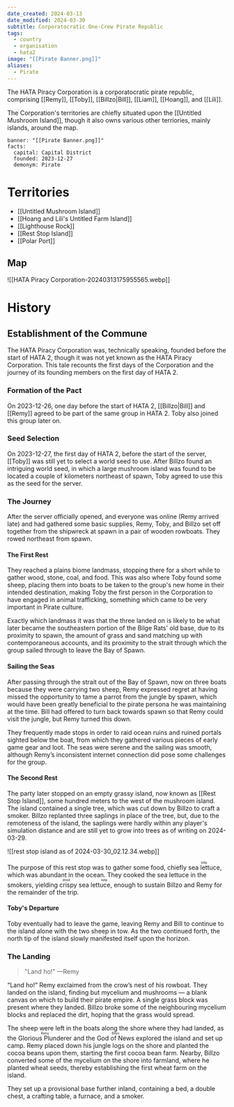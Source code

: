 ```yaml
---
date_created: 2024-03-13
date_modified: 2024-03-30
subtitle: Corporatocratic One-Crew Pirate Republic
tags:
  - country
  - organisation
  - hata2
image: "[[Pirate Banner.png]]"
aliases:
  - Pirate
---
```


The HATA Piracy Corporation is a corporatocratic pirate republic, comprising [[Remy]], [[Toby]], [[Billzo|Bill]], [[Liam]], [[Hoang]], and [[Lili]].

The Corporation's territories are chiefly situated upon the [[Untitled Mushroom Island]], though it also owns various other terriories, mainly islands, around the map.

```infobox-nation
banner: "[[Pirate Banner.png]]"
facts:
  capital: Capital District
  founded: 2023-12-27
  demonym: Pirate
```

# Territories

- [[Untitled Mushroom Island]]
- [[Hoang and Lili's Untitled Farm Island]]
- [[Lighthouse Rock]]
- [[Rest Stop Island]]
- [[Polar Port]]

## Map

![[HATA Piracy Corporation-20240313175955565.webp]]

# History

## Establishment of the Commune

The HATA Piracy Corporation was, technically speaking, founded before the start of HATA 2, though it was not yet known as the HATA Piracy Corporation. This tale recounts the first days of the Corporation and the journey of its founding members on the first day of HATA 2.

### Formation of the Pact

On 2023-12-26, one day before the start of HATA 2, [[Billzo|Bill]] and [[Remy]] agreed to be part of the same group in HATA 2. Toby also joined this group later on.

### Seed Selection

On 2023-12-27, the first day of HATA 2, before the start of the server, [[Toby]] was still yet to select a world seed to use. After Billzo found an intriguing world seed, in which a large mushroom island was found to be located a couple of kilometers northeast of spawn, Toby agreed to use this as the seed for the server.

### The Journey

After the server officially opened, and everyone was online (Remy arrived late) and had gathered some basic supplies, Remy, Toby, and Billzo set off together from the shipwreck at spawn in a pair of wooden rowboats. They rowed northeast from spawn.

#### The First Rest

They reached a plains biome landmass, stopping there for a short while to gather wood, stone, coal, and food. This was also where Toby found some sheep, placing them into boats to be taken to the group's new home in their intended destination, making Toby the first person in the Corporation to have engaged in animal trafficking, something which came to be very important in Pirate culture.

Exactly which landmass it was that the three landed on is likely to be what later became the southeastern portion of the Bilge Rats' old base, due to its proximity to spawn, the amount of grass and sand matching up with contemporaneous accounts, and its proximity to the strait through which the group sailed through to leave the Bay of Spawn.

#### Sailing the Seas

After passing through the strait out of the Bay of Spawn, now on three boats because they were carrying two sheep, Remy expressed regret at having missed the opportunity to tame a parrot from the jungle by spawn, which would have been greatly beneficial to the pirate persona he was maintaining at the time. Bill had offered to turn back towards spawn so that Remy could visit the jungle, but Remy turned this down.

They frequently made stops in order to raid ocean ruins and ruined portals sighted below the boat, from which they gathered various pieces of early game gear and loot. The seas were serene and the sailing was smooth, although Remy’s inconsistent internet connection did pose some challenges for the group.

#### The Second Rest

The party later stopped on an empty grassy island, now known as [[Rest Stop Island]], some hundred meters to the west of the mushroom island. The island contained a single tree, which was cut down by Billzo to craft a smoker. Billzo replanted three saplings in place of the tree, but, due to the remoteness of the island, the saplings were hardly within any player's simulation distance and are still yet to grow into trees as of writing on 2024-03-29.

![[rest stop island as of 2024-03-30_02.12.34.webp]]

The purpose of this rest stop was to gather some food, chiefly <ruby>sea lettuce<rt>kelp</rt></ruby>, which was abundant in the ocean. They cooked the sea lettuce in the smokers, yielding <ruby>crispy sea lettuce<rt>dried kelp</rt></ruby>, enough to sustain Billzo and Remy for the remainder of the trip.

#### Toby's Departure

Toby eventually had to leave the game, leaving Remy and Bill to continue to the island alone with the two sheep in tow. As the two continued forth, the north tip of the island slowly manifested itself upon the horizon.

### The Landing

>"Land ho!"
>—Remy

“Land ho!” Remy exclaimed from the crow’s nest of his rowboat. They landed on the island, finding but mycelium and mushrooms — a blank canvas on which to build their pirate empire. A single grass block was present where they landed. Billzo broke some of the neighbouring mycelium blocks and replaced the dirt, hoping that the grass would spread.

The sheep were left in the boats along the shore where they had landed, as the <ruby>Glorious Plunderer<rt>Remy</rt></ruby> and the <ruby>God of News<rt>Billzo</rt></ruby> explored the island and set up camp. Remy placed down his jungle logs on the shore and planted the cocoa beans upon them, starting the first cocoa bean farm. Nearby, Billzo converted some of the mycelium on the shore into farmland, where he planted wheat seeds, thereby establishing the first wheat farm on the island.

They set up a provisional base further inland, containing a bed, a double chest, a crafting table, a furnace, and a smoker.
